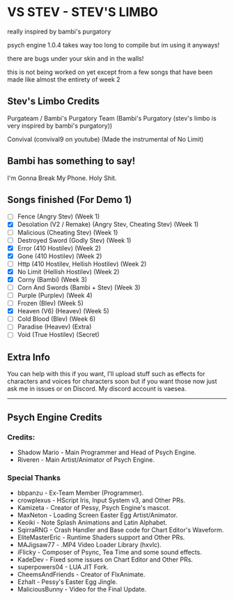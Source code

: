 # VS STEV - STEV'S LIMBO
really inspired by bambi's purgatory

psych engine 1.0.4 takes way too long to compile but im using it anyways!

there are bugs under your skin and in the walls!

this is not being worked on yet except from a few songs that have been made like almost the entirety of week 2

## Stev's Limbo Credits
Purgateam / Bambi's Purgatory Team (Bambi's Purgatory (stev's limbo is very inspired by bambi's purgatory))

Convival (convival9 on youtube) (Made the instrumental of  No Limit)

## Bambi has something to say!
I'm Gonna Break My Phone. Holy Shit.

## Songs finished (For Demo 1)
- [ ] Fence (Angry Stev) (Week 1)
- [x] Desolation (V2 / Remake) (Angry Stev, Cheating Stev) (Week 1)
- [ ] Malicious (Cheating Stev) (Week 1)
- [ ] Destroyed Sword (Godly Stev) (Week 1)
- [x] Error (410 Hostilev) (Week 2)
- [x] Gone (410 Hostilev) (Week 2)
- [ ] Http (410 Hostilev, Hellish Hostilev) (Week 2)
- [x] No Limit (Hellish Hostilev) (Week 2)
- [x] Corny (Bambi) (Week 3)
- [ ] Corn And Swords (Bambi + Stev) (Week 3)
- [ ] Purple (Purplev) (Week 4)
- [ ] Frozen (Blev) (Week 5)
- [x] Heaven (V6) (Heavev) (Week 5)
- [ ] Cold Blood (Blev) (Week 6)
- [ ] Paradise (Heavev) (Extra)
- [ ] Void (True Hostilev) (Secret)

## Extra Info
You can help with this if you want, I'll upload stuff such as effects for characters and voices for characters soon but if you want those now just ask me in issues or on Discord.
My discord account is vaesea.

***

## Psych Engine Credits
### Credits:
* Shadow Mario - Main Programmer and Head of Psych Engine.
* Riveren - Main Artist/Animator of Psych Engine.

### Special Thanks
* bbpanzu - Ex-Team Member (Programmer).
* crowplexus - HScript Iris, Input System v3, and Other PRs.
* Kamizeta - Creator of Pessy, Psych Engine's mascot.
* MaxNeton - Loading Screen Easter Egg Artist/Animator.
* Keoiki - Note Splash Animations and Latin Alphabet.
* SqirraRNG - Crash Handler and Base code for Chart Editor's Waveform.
* EliteMasterEric - Runtime Shaders support and Other PRs.
* MAJigsaw77 - .MP4 Video Loader Library (hxvlc).
* iFlicky - Composer of Psync, Tea Time and some sound effects.
* KadeDev - Fixed some issues on Chart Editor and Other PRs.
* superpowers04 - LUA JIT Fork.
* CheemsAndFriends - Creator of FlxAnimate.
* Ezhalt - Pessy's Easter Egg Jingle.
* MaliciousBunny - Video for the Final Update.
